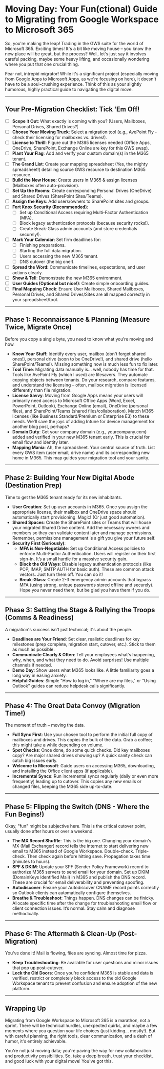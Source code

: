 # Moving Day: Your Fun(ctional) Guide to Migrating from Google Workspace to Microsoft 365

So, you're making the leap! Trading in the GWS suite for the world of Microsoft 365. Exciting times! It's a bit like moving house – you know the new place will be great, but the process? Well, let's just say it involves careful packing, maybe some heavy lifting, and occasionally wondering where you put that one crucial thing.

Fear not, intrepid migrator! While it's a significant project (especially moving from Google Apps to Microsoft Apps, as we're focusing on here), it doesn't have to be a soul-crushing experience. Think of this as your slightly humorous, highly practical guide to navigating the digital move.

---

## Your Pre-Migration Checklist: Tick 'Em Off!

- [ ] **Scope it Out**: What exactly is coming with you? (Users, Mailboxes, Personal Drives, Shared Drives?)
- [ ] **Choose Your Moving Truck**: Select a migration tool (e.g., AvePoint Fly - check their licensing for mailboxes vs. drives!).
- [ ] **License to Thrill**: Figure out the M365 licenses needed (Office Apps, OneDrive, SharePoint, Exchange Online are key for this GWS swap).
- [ ] **Plant Your Flag**: Add and verify your custom domain(s) in the M365 tenant.
- [ ] **The Grand List**: Create your mapping spreadsheet (Yes, the mighty spreadsheet!) detailing source GWS resource to destination M365 resource.
- [ ] **Build the New House**: Create users in M365 & assign licenses (Mailboxes often auto-provision).
- [ ] **Set Up the Rooms**: Create corresponding Personal Drives (OneDrive) and Shared Drives (SharePoint Sites/Teams).
- [ ] **Assign the Keys**: Add users/owners to SharePoint sites and groups.
- [ ] **Fort Knox Security (Recommended)**:
  - [ ] Set up Conditional Access requiring Multi-Factor Authentication (MFA).
  - [ ] Block legacy authentication protocols (because security rocks!).
  - [ ] Create Break-Glass admin accounts (and store credentials securely!).
- [ ] **Mark Your Calendar**: Set firm deadlines for:
  - [ ] Finishing preparations.
  - [ ] Starting the full data migration.
  - [ ] Users accessing the new M365 tenant.
  - [ ] DNS cutover (the big one!).
- [ ] **Spread the Word**: Communicate timelines, expectations, and user actions clearly.
- [ ] **Show & Tell**: Demonstrate the new M365 environment.
- [ ] **User Guides (Optional but nice!)**: Create simple onboarding guides.
- [ ] **Final Mapping Check**: Ensure User Mailboxes, Shared Mailboxes, Personal Drives, and Shared Drives/Sites are all mapped correctly in your spreadsheet/tool.

---

## Phase 1: Reconnaissance & Planning (Measure Twice, Migrate Once)

Before you copy a single byte, you need to know what you're moving and how.

- **Know Your Stuff**: Identify every user, mailbox (don't forget shared ones!), personal drive (soon to be OneDrive!), and shared drive (hello SharePoint/Teams!). Missing something now is much less fun to fix later.
- **Tool Time**: Migrating data manually is… well, nobody has time for that. Tools like AvePoint Fly (which I used) are lifesavers. They automate copying objects between tenants. Do your research, compare features, and understand the licensing – often, mailbox migration is licensed differently than file migration.
- **License Savvy**: Moving from Google Apps means your users will primarily need access to Microsoft Office Apps (Word, Excel, PowerPoint, Outlook), Exchange Online (email), OneDrive (personal files), and SharePoint/Teams (shared files/collaboration). Match M365 licenses (like Business Standard/Premium or Enterprise E3) to these needs. We'll save the joys of adding Intune for device management for another blog post, perhaps?
- **Domain Duty**: Get your company domain (e.g., yourcompany.com) added and verified in your new M365 tenant early. This is crucial for email flow and identity later.
- **Mapping Mania**: Ah, the spreadsheet. Your central source of truth. List every GWS item (user email, drive name) and its corresponding new home in M365. This map guides your migration tool and your sanity.

---

## Phase 2: Building Your New Digital Abode (Destination Prep)

Time to get the M365 tenant ready for its new inhabitants.

- **User Creation**: Set up user accounts in M365. Once you assign the appropriate license, their mailbox and OneDrive space should automatically start provisioning. Magic! (Or just good automation).
- **Shared Spaces**: Create the SharePoint sites or Teams that will house your migrated Shared Drive content. Add the necessary owners and members so they can validate content later and manage permissions. Remember, permissions management is a gift you give your future self.
- **Security First (Seriously)**:
  - **MFA is Non-Negotiable**: Set up Conditional Access policies to enforce Multi-Factor Authentication. Users will register on their first sign-in. It’s a small hurdle for a massive security gain.
  - **Block the Old Ways**: Disable legacy authentication protocols (like POP, IMAP, SMTP AUTH for basic auth). These are common attack vectors. Just turn them off. You can do it!
  - **Break-Glass**: Create 2-3 emergency admin accounts that bypass MFA (using strong, unique passwords stored offline and securely). Hope you never need them, but be glad you have them if you do.

---

## Phase 3: Setting the Stage & Rallying the Troops (Comms & Readiness)

A migration's success isn't just technical; it's about the people.

- **Deadlines are Your Friend**: Set clear, realistic deadlines for key milestones (prep complete, migration start, cutover, etc.). Stick to them as much as possible.
- **Communicate Clearly & Often**: Tell your employees what's happening, why, when, and what they need to do. Avoid surprises! Use multiple channels if needed.
- **Demo Day**: Show users what M365 looks like. A little familiarity goes a long way in easing anxiety.
- **Helpful Guides**: Simple "How to log in," "Where are my files," or "Using Outlook" guides can reduce helpdesk calls significantly.

---

## Phase 4: The Great Data Convoy (Migration Time!)

The moment of truth – moving the data.

- **Full Sync First**: Use your chosen tool to perform the initial full copy of mailboxes and drives. This copies the bulk of the data. Grab a coffee; this might take a while depending on volume.
- **Spot Checks**: Once done, do some quick checks. Did key mailboxes copy? Are major shared drives showing up? A quick sanity check can catch big issues early.
- **Welcome to Microsoft**: Guide users on accessing M365, downloading, and installing the Office client apps (if applicable).
- **Incremental Syncs**: Run incremental syncs regularly (daily or even more frequently) leading up to cutover. This copies any new emails or changed files, keeping the M365 side up-to-date.

---

## Phase 5: Flipping the Switch (DNS - Where the Fun Begins!)

Okay, "fun" might be subjective here. This is the critical cutover point, usually done after hours or over a weekend.

- **The MX Record Shuffle**: This is the big one. Changing your domain's MX (Mail Exchanger) record tells the internet to start delivering new email to M365 instead of Google Workspace. Double-check. Triple-check. Then check again before hitting save. Propagation takes time (minutes to hours).
- **SPF & DKIM**: Update your SPF (Sender Policy Framework) record to authorize M365 servers to send email for your domain. Set up DKIM (DomainKeys Identified Mail) in M365 and publish the DNS record. These are crucial for email deliverability and preventing spoofing.
- **Autodiscover**: Ensure your Autodiscover CNAME record points correctly so Outlook clients can automatically configure themselves.
- **Breathe & Troubleshoot**: Things happen. DNS changes can be finicky. Allocate specific time after the change for troubleshooting email flow or client connection issues. It’s normal. Stay calm and diagnose methodically.

---

## Phase 6: The Aftermath & Clean-Up (Post-Migration)

You've done it! Mail is flowing, files are syncing. Almost time for pizza.

- **Keep Troubleshooting**: Be available for user questions and minor issues that pop up post-cutover.
- **Lock the Old Doors**: Once you're confident M365 is stable and data is verified, restrict or completely block access to the old Google Workspace tenant to prevent confusion and ensure adoption of the new platform.

---

## Wrapping Up

Migrating from Google Workspace to Microsoft 365 is a marathon, not a sprint. There will be technical hurdles, unexpected quirks, and maybe a few moments where you question your life choices (just kidding... mostly!). But with careful planning, the right tools, clear communication, and a dash of humor, it's entirely achievable.

You're not just moving data; you're paving the way for new collaboration and productivity possibilities. So, take a deep breath, trust your checklist, and good luck with your digital move! You've got this.
